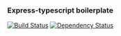 ### Express-typescript boilerplate
[![Build Status](https://travis-ci.org/vetalxpro/express-typescript.svg?branch=master)](https://travis-ci.org/vetalxpro/express-typescript)
[![Dependency Status](https://david-dm.org/vetalxpro/express-typescript.svg)](https://david-dm.org/vetalxpro/express-typescript)
